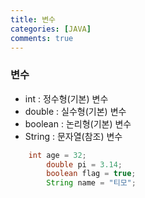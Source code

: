 ```yaml
---
title: 변수
categories: [JAVA]
comments: true
---
```


### 변수 
- int : 정수형(기본) 변수
- double : 실수형(기본) 변수
- boolean : 논리형(기본) 변수
- String : 문자열(참조) 변수

```java
    int age = 32;
		double pi = 3.14;
		boolean flag = true;
		String name = "티모";
```